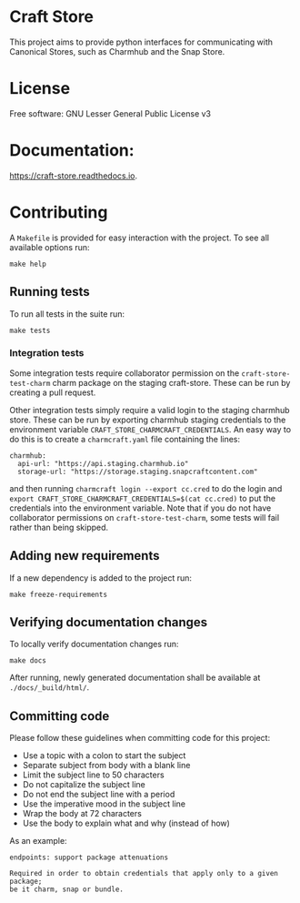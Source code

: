 # Craft Store

This project aims to provide python interfaces for communicating with
Canonical Stores, such as Charmhub and the Snap Store.

# License

Free software: GNU Lesser General Public License v3

# Documentation:

https://craft-store.readthedocs.io.

# Contributing

A `Makefile` is provided for easy interaction with the project. To see
all available options run:

```
make help
```

## Running tests

To run all tests in the suite run:

```
make tests
```

### Integration tests

Some integration tests require collaborator permission on the `craft-store-test-charm`
charm package on the staging craft-store. These can be run by creating a pull request.

Other integration tests simply require a valid login to the staging charmhub store.
These can be run by exporting charmhub staging credentials to the environment
variable `CRAFT_STORE_CHARMCRAFT_CREDENTIALS`. An easy way to do this is to 
create a `charmcraft.yaml` file containing the lines:

    charmhub:
      api-url: "https://api.staging.charmhub.io"
      storage-url: "https://storage.staging.snapcraftcontent.com"

and then running `charmcraft login --export cc.cred` to do the login and
`export CRAFT_STORE_CHARMCRAFT_CREDENTIALS=$(cat cc.cred)` to put the credentials
into the environment variable. Note that if you do not have collaborator permissions
on `craft-store-test-charm`, some tests will fail rather than being skipped.

## Adding new requirements

If a new dependency is added to the project run:

```
make freeze-requirements
```

## Verifying documentation changes

To locally verify documentation changes run:

```
make docs
```

After running, newly generated documentation shall be available at
`./docs/_build/html/`.

## Committing code

Please follow these guidelines when committing code for this project:

- Use a topic with a colon to start the subject
- Separate subject from body with a blank line
- Limit the subject line to 50 characters
- Do not capitalize the subject line
- Do not end the subject line with a period
- Use the imperative mood in the subject line
- Wrap the body at 72 characters
- Use the body to explain what and why (instead of how)

As an example:


    endpoints: support package attenuations

    Required in order to obtain credentials that apply only to a given package;
    be it charm, snap or bundle.

